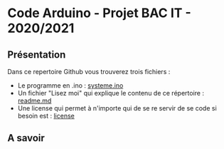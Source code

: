 # Code Arduino - Projet BAC IT - 2020/2021

## Présentation

Dans ce repertoire Github vous trouverez trois fichiers : 

* Le programme en .ino : [systeme.ino](https://github.com/matteo630/arduino-bacit/blob/main/system.ino)
* Un fichier "Lisez moi" qui explique le contenu de ce répertoire : [readme.md](https://github.com/matteo630/arduino-bacit/blob/main/README.md)
* Une license qui permet à n'importe qui de se re servir de se code si besoin est : [license](https://github.com/matteo630/arduino-bacit/blob/main/LICENSE) 


## A savoir

